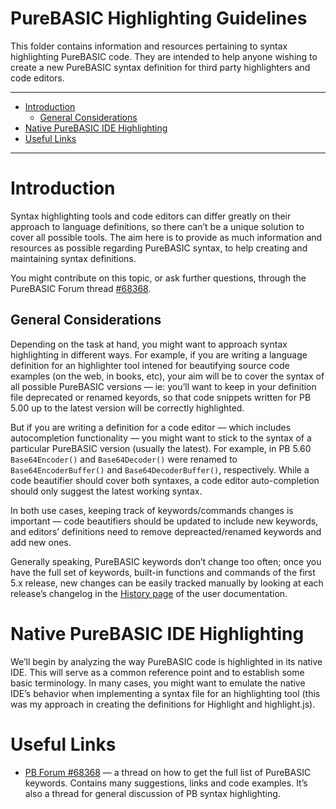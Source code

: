 PureBASIC Highlighting Guidelines
=================================

This folder contains information and resources pertaining to syntax highlighting PureBASIC code. They are intended to help anyone wishing to create a new PureBASIC syntax definition for third party highlighters and code editors.

------------------------------------------------------------------------

<!-- #toc -->
-   [Introduction](#introduction)
    -   [General Considerations](#general-considerations)
-   [Native PureBASIC IDE Highlighting](#native-purebasic-ide-highlighting)
-   [Useful Links](#useful-links)

<!-- /toc -->

------------------------------------------------------------------------

Introduction
============

Syntax highlighting tools and code editors can differ greatly on their approach to language definitions, so there can’t be a unique solution to cover all possible tools. The aim here is to provide as much information and resources as possible regarding PureBASIC syntax, to help creating and maintaining syntax definitions.

You might contribute on this topic, or ask further questions, through the PureBASIC Forum thread [\#68368](http://www.purebasic.fr/english/viewtopic.php?f=13&t=68368&start=0).

General Considerations
----------------------

Depending on the task at hand, you might want to approach syntax highlighting in different ways. For example, if you are writing a language definition for an highlighter tool intened for beautifying source code examples (on the web, in books, etc), your aim will be to cover the syntax of all possible PureBASIC versions — ie: you’ll want to keep in your definition file deprecated or renamed keyords, so that code snippets written for PB 5.00 up to the latest version will be correctly highlighted.

But if you are writing a definition for a code editor — which includes autocompletion functionality — you might want to stick to the syntax of a particular PureBASIC version (usually the latest). For example, in PB 5.60 `Base64Encoder()` and `Base64Decoder()` were renamed to `Base64EncoderBuffer()` and `Base64DecoderBuffer()`, respectively. While a code beautifier should cover both syntaxes, a code editor auto-completion should only suggest the latest working syntax.

In both use cases, keeping track of keywords/commands changes is important — code beautifiers should be updated to include new keywords, and editors’ definitions need to remove depreacted/renamed keywords and add new ones.

Generally speaking, PureBASIC keywords don’t change too often; once you have the full set of keywords, built-in functions and commands of the first 5.x release, new changes can be easily tracked manually by looking at each release’s changelog in the [History page](http://www.purebasic.com/documentation/mainguide/history.html) of the user documentation.

Native PureBASIC IDE Highlighting
=================================

We’ll begin by analyzing the way PureBASIC code is highlighted in its native IDE. This will serve as a common reference point and to establish some basic terminology. In many cases, you might want to emulate the native IDE’s behavior when implementing a syntax file for an highlighting tool (this was my approach in creating the definitions for Highlight and highlight.js).

Useful Links
============

-   [PB Forum \#68368](http://www.purebasic.fr/english/viewtopic.php?f=13&t=68368&start=0) — a thread on how to get the full list of PureBASIC keywords. Contains many suggestions, links and code examples. It’s also a thread for general discussion of PB syntax highlighting.

